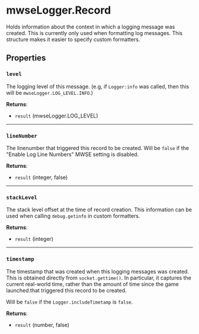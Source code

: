 # mwseLogger.Record
<div class="search_terms" style="display: none">mwselogger.record</div>

<!---
	This file is autogenerated. Do not edit this file manually. Your changes will be ignored.
	More information: https://github.com/MWSE/MWSE/tree/master/docs
-->

Holds information about the context in which a logging message was created. This is currently only used when formatting log messages. This structure makes it easier to specify custom formatters.

## Properties

### `level`
<div class="search_terms" style="display: none">level</div>

The logging level of this message. (e.g, if `Logger:info` was called, then this will be `mwseLogger.LOG_LEVEL.INFO`.)

**Returns**:

* `result` (mwseLogger.LOG_LEVEL)

***

### `lineNumber`
<div class="search_terms" style="display: none">linenumber</div>

The linenumber that triggered this record to be created.
Will be `false` if the "Enable Log Line Numbers" MWSE setting is disabled.


**Returns**:

* `result` (integer, false)

***

### `stackLevel`
<div class="search_terms" style="display: none">stacklevel</div>

The stack level offset at the time of record creation. This information can be used when calling `debug.getinfo` in custom formatters.

**Returns**:

* `result` (integer)

***

### `timestamp`
<div class="search_terms" style="display: none">timestamp</div>

The timestamp that was created when this logging messages was created. This is obtained directly from `socket.gettime()`. In particular, it captures the current real-world time, rather than the amount of time since the game launched.that triggered this record to be created.

Will be `false` if the `Logger.includeTimetamp` is `false`.

**Returns**:

* `result` (number, false)


